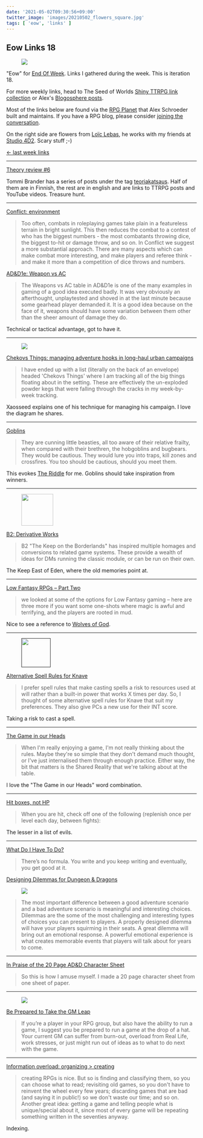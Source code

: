 ```yaml
---
date: '2021-05-02T09:30:56+09:00'
twitter_image: 'images/20210502_flowers_square.jpg'
tags: [ 'eow', 'links' ]
---
```


## Eow Links 18

<figure class="right circle">
<a href="https://www.artstation.com/loiclebas"><img src="images/20210502_flowers_square.jpg" loading="lazy" /></a>
</figure>

"Eow" for [End Of Week](/#eow). Links I gathered during the week. This is iteration 18.

For more weekly links, head to The Seed of Worlds [Shiny TTRPG link collection](https://seedofworlds.blogspot.com/search/label/weekly%20links) or Alex's [Blogosphere posts](https://alexschroeder.ch/wiki/Blogosphere).

Most of the links below are found via the [RPG Planet](https://campaignwiki.org/rpg/) that Alex Schroeder built and maintains. If you have a RPG blog, please consider [joining the conversation](https://campaignwiki.org/wiki/Planet/Please_join!).

On the right side are flowers from [Loïc Lebas](https://www.artstation.com/loiclebas), he works with my friends at [Studio 4D2](https://www.youtube.com/channel/UCVkNYZ_ZQhl5Qak91Yd7ebw). Scary stuff ;-)

[← last week links](20210424.html?t=Eow_Links_17&f=eow18)

<hr/>

[Theory review #6](https://ropeblogi.wordpress.com/2021/05/01/theory-review-6/)

Tommi Brander has a series of posts under the tag [teoriakatsaus](https://ropeblogi.wordpress.com/tag/teoriakatsaus/). Half of them are in Finnish, the rest are in english and are links to TTRPG posts and YouTube videos. Treasure hunt.

<hr/>

[Conflict: environment](https://www.thevikinghatgm.com/2021/04/conflict-environment.html)

> Too often, combats in roleplaying games take plain in a featureless terrain in bright sunlight. This then reduces the combat to a contest of who has the biggest numbers - the most combatants throwing dice, the biggest to-hit or damage throw, and so on. In Conflict we suggest a more substantial approach. There are many aspects which can make combat more interesting, and make players and referee think - and make it more than a competition of dice throws and numbers.

[AD&D1e: Weapon vs AC](https://www.thevikinghatgm.com/2021/04/ad-weapon-vs-ac.html)

> The Weapons vs AC table in AD&D1e is one of the many examples in gaming of a good idea executed badly. It was very obviously an afterthought, unplaytested and shoved in at the last minute because some gearhead player demanded it.
It is a good idea because on the face of it, weapons should have some variation between them other than the sheer amount of damage they do.

Technical or tactical advantage, got to have it.

<hr/>

<figure class="right large">
<a href="http://seedofworlds.blogspot.com/2021/04/chekovs-things-managing-adventure-hooks.html"><img src="images/20210502_chekov.jpg" loading="lazy" /></a>
<figcaption>
</figcaption>
</figure>

[Chekovs Things: managing adventure hooks in long-haul urban campaigns](http://seedofworlds.blogspot.com/2021/04/chekovs-things-managing-adventure-hooks.html)

> I have ended up with a list (literally on the back of an envelope) headed 'Chekovs Things' where I am tracking all of the big things floating about in the setting. These are effectively the un-exploded powder kegs that were falling through the cracks in my week-by-week tracking.

Xaosseed explains one of his technique for managing his campaign. I love the diagram he shares.

<hr/>

[Goblins](https://davidleonard-greyhawkmusings.blogspot.com/2021/04/goblins.html)

> They are cunning little beasties, all too aware of their relative frailty, when compared with their brethren, the hobgoblins and bugbears. They would be cautious. They would lure you into traps, kill zones and crossfires.
You too should be cautious, should you meet them.

This evokes [The Riddle](https://www.martin-van-creveld.com/the-riddle/#post-1902) for me. Goblins should take inspiration from winners.

<hr/>

<figure class="right">
<a href="http://mageofthestripedtower.blogspot.com/2017/01/b2-keep-on-borderlands-fortress-24.html"><img src="images/20210502_cellar.jpg" loading="lazy" style="width: 84px" /></a>
<figcaption>
</figcaption>
</figure>

[B2: Derivative Works](https://osrgrimoire.blogspot.com/2021/04/b2-derivative-works.html)

> B2 "The Keep on the Borderlands" has inspired multiple homages and conversions to related game systems.  These provide a wealth of ideas for DMs running the classic module, or can be run on their own.

The Keep East of Eden, where the old memories point at.

<hr/>

[Low Fantasy RPGs – Part Two](https://burnafterrunningrpg.com/2021/04/25/low-fantasy-rpgs-part-two/)

> we looked at some of the options for Low Fantasy gaming – here are three more if you want some one-shots where magic is awful and terrifying, and the players are rooted in mud.

Nice to see a reference to [Wolves of God](https://www.drivethrurpg.com/product/308470/Wolves-of-God-Adventures-in-Dark-Ages-England?affiliate_id=2746229).

<hr/>

<figure class="right">
<a href=""><img src="images/20210502_jack.png" loading="lazy" style="width: 77px;" /></a>
<figcaption>
</figcaption>
</figure>

[Alternative Spell Rules for Knave](https://lichvanwinkle.blogspot.com/2021/04/alternative-spell-rules-for-knave.html)

> I prefer spell rules that make casting spells a risk to resources used at will rather than a built-in power that works X times per day.
> So, I thought of some alternative spell rules for Knave that suit my preferences. They also give PCs a new use for their INT score.

Taking a risk to cast a spell.

<hr/>

[The Game in our Heads](https://www.bastionland.com/2021/04/the-game-in-our-heads.html)

> When I'm really enjoying a game, I'm not really thinking about the rules. Maybe they're so simple that they don't demand much thought, or I've just internalised them through enough practice. Either way, the bit that matters is the Shared Reality that we're talking about at the table.

I love the "The Game in our Heads" word combination.

<hr/>

[Hit boxes, not HP](http://killitwithfirerpg.blogspot.com/2021/04/hit-boxes-not-hp.html)

> When you are hit, check off one of the following (replenish once per level each day, between fights):

The lesser in a list of evils.

<hr/>

[What Do I Have To Do?](https://grumpywizard.home.blog/2021/04/27/what-do-i-have-to-do/)

> There’s no formula. You write and you keep writing and eventually, you get good at it.

[Designing Dilemmas for Dungeon & Dragons](https://grumpywizard.home.blog/2021/04/29/designing-dilemmas-for-dungeon-dragons/)

<figure class="right">
<a href="https://grumpywizard.home.blog/2021/04/29/designing-dilemmas-for-dungeon-dragons/"><img src="images/20210502_biscuit.jpg" loading="lazy" /></a>
<figcaption>
</figcaption>
</figure>

> The most important difference between a good adventure scenario and a bad adventure scenario is meaningful and interesting choices. Dilemmas are the some of the most challenging and interesting types of choices you can present to players. A properly designed dilemma will have your players squirming in their seats. A great dilemma will bring out an emotional response. A powerful emotional experience is what creates memorable events that players will talk about for years to come.

<hr/>

[In Praise of the 20 Page AD&D Character Sheet](https://www.theseoldgames.com/2021/04/in-praise-of-20-page-ad-character-sheet.html)

> So this is how I amuse myself. I made a 20 page character sheet from one sheet of paper.

<hr/>

<figure class="right">
<a href="https://commons.wikimedia.org/wiki/File:1911_Wright_Glider.jpg"><img src="images/20210502_fly.jpg" loading="lazy" /></a>
<figcaption>
</figcaption>
</figure>

[Be Prepared to Take the GM Leap](https://gnomestew.com/be-prepared-to-take-the-gm-leap/)

> If you’re a player in your RPG group, but also have the ability to run a game, I suggest you be prepared to run a game at the drop of a hat. Your current GM can suffer from burn-out, overload from Real Life, work stresses, or just might run out of ideas as to what to do next with the game.

<hr/>

[Information overload: organizing > creating](https://methodsetmadness.blogspot.com/2021/04/information-overload-organizing-creating.html)

> creating RPGs is nice. But so is finding and classifying them, so you can choose what to read; revisiting old games, so you don't have to reinvent the wheel every few years; discarding games that are bad (and saying it in public!) so we don't waste our time; and so on. Another great idea: getting a game and telling people what is unique/special about it, since most of every game will be repeating something written in the seventies anyway.

Indexing.


